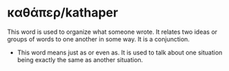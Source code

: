 # καθάπερ/kathaper

This word is used to organize what someone wrote. It relates two ideas or groups of words to one another in some way. It is a conjunction.

* This word means just as or even as. It is used to talk about one situation being exactly the same as another situation.
